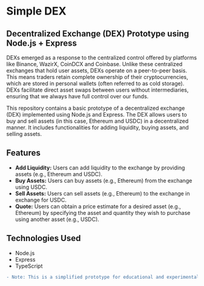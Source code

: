 # Simple DEX
## Decentralized Exchange (DEX) Prototype using Node.js + Express

DEXs emerged as a response to the centralized control offered by platforms like Binance, WazirX, CoinDCX and Coinbase. Unlike these centralized exchanges that hold user assets, DEXs operate on a peer-to-peer basis. This means traders retain complete ownership of their cryptocurrencies, which are stored in personal wallets (often referred to as cold storage). DEXs facilitate direct asset swaps between users without intermediaries, ensuring that we always have full control over our funds.

This repository contains a basic prototype of a decentralized exchange (DEX) implemented using Node.js and Express. The DEX allows users to buy and sell assets (in this case, Ethereum and USDC) in a decentralized manner. It includes functionalities for adding liquidity, buying assets, and selling assets.

## Features

- **Add Liquidity:** Users can add liquidity to the exchange by providing assets (e.g., Ethereum and USDC).
- **Buy Assets:** Users can buy assets (e.g., Ethereum) from the exchange using USDC.
- **Sell Assets:** Users can sell assets (e.g., Ethereum) to the exchange in exchange for USDC.
- **Quote:** Users can obtain a price estimate for a desired asset (e.g., Ethereum) by specifying the asset and quantity they wish to purchase using another asset (e.g., USDC).

## Technologies Used

- Node.js
- Express
- TypeScript

```diff
- Note: This is a simplified prototype for educational and experimental purposes. It does not represent a fully functional or secure DEX for production use.
```



